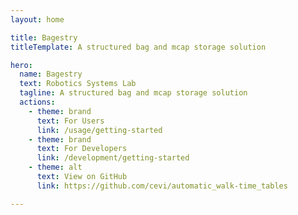 ```yaml
---
layout: home

title: Bagestry
titleTemplate: A structured bag and mcap storage solution

hero:
  name: Bagestry
  text: Robotics Systems Lab
  tagline: A structured bag and mcap storage solution
  actions:
    - theme: brand
      text: For Users
      link: /usage/getting-started
    - theme: brand
      text: For Developers
      link: /development/getting-started
    - theme: alt
      text: View on GitHub
      link: https://github.com/cevi/automatic_walk-time_tables

---
```

